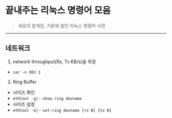 # 끝내주는 리눅스 명령어 모음
> 새로이 알게된, 기존에 알던 리눅스 명령어 사전  

---

## 네트워크
1. network throughput(Rx, Tx KB/s)을 측정  
 - `sar -n DEV 1`  

2. Ring Buffer  
 - 사이즈 확인  
 - `ethtool -g|--show-ring devname`  
 - 사이즈 설정  
 - `ethtool -G|--set-ring devname [rx N] [tx N]`  
